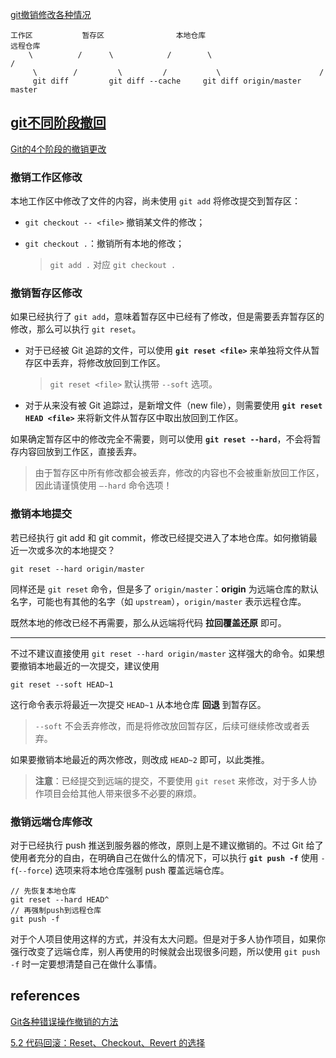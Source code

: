 
[git撤销修改各种情况](https://cloud.tencent.com/developer/article/1028781)  

```
工作区           暂存区                本地仓库                          远程仓库
    \          /      \            /        \                         /
     \        /         \         /           \                      /
     git diff         git diff --cache     git diff origin/master master
```

## [git不同阶段撤回](http://einverne.github.io/post/2017/12/git-reset.html)

[Git的4个阶段的撤销更改](https://www.fengerzh.com/git-reset/)

### 撤销工作区修改

本地工作区中修改了文件的内容，尚未使用 `git add` 将修改提交到暂存区：

- `git checkout -- <file>` 撤销某文件的修改；  
- `git checkout .`：撤销所有本地的修改；  

    > `git add .` 对应 `git checkout .`

### 撤销暂存区修改

如果已经执行了 `git add`，意味着暂存区中已经有了修改，但是需要丢弃暂存区的修改，那么可以执行 `git reset`。

- 对于已经被 Git 追踪的文件，可以使用 **`git reset <file>`** 来单独将文件从暂存区中丢弃，将修改放回到工作区。  

    > `git reset <file>` 默认携带 `--soft` 选项。

- 对于从来没有被 Git 追踪过，是新增文件（new file），则需要使用 **`git reset HEAD <file>`** 来将新文件从暂存区中取出放回到工作区。  

如果确定暂存区中的修改完全不需要，则可以使用 **`git reset --hard`**，不会将暂存内容回放到工作区，直接丢弃。

> 由于暂存区中所有修改都会被丢弃，修改的内容也不会被重新放回工作区，因此请谨慎使用 `–-hard` 命令选项！

### 撤销本地提交

若已经执行 git add 和 git commit，修改已经提交进入了本地仓库。如何撤销最近一次或多次的本地提交？

```
git reset --hard origin/master
```

同样还是 `git reset` 命令，但是多了 `origin/master`：**origin** 为远端仓库的默认名字，可能也有其他的名字（如 `upstream`），`origin/master` 表示远程仓库。

既然本地的修改已经不再需要，那么从远端将代码 **拉回覆盖还原** 即可。

---

不过不建议直接使用 `git reset --hard origin/master` 这样强大的命令。如果想要撤销本地最近的一次提交，建议使用

```
git reset --soft HEAD~1
```

这行命令表示将最近一次提交 `HEAD~1` 从本地仓库 **回退** 到暂存区。

> `--soft` 不会丢弃修改，而是将修改放回暂存区，后续可继续修改或者丢弃。

如果要撤销本地最近的两次修改，则改成 `HEAD~2` 即可，以此类推。

> **注意**：已经提交到远端的提交，不要使用 `git reset` 来修改，对于多人协作项目会给其他人带来很多不必要的麻烦。

### 撤销远端仓库修改

对于已经执行 push 推送到服务器的修改，原则上是不建议撤销的。不过 Git 给了使用者充分的自由，在明确自己在做什么的情况下，可以执行 **`git push -f`** 使用 `-f`(`--force`) 选项来将本地仓库强制 push 覆盖远端仓库。

```
// 先恢复本地仓库
git reset --hard HEAD^
// 再强制push到远程仓库
git push -f
```

对于个人项目使用这样的方式，并没有太大问题。但是对于多人协作项目，如果你强行改变了远端仓库，别人再使用的时候就会出现很多问题，所以使用 `git push -f` 时一定要想清楚自己在做什么事情。

## references

[Git各种错误操作撤销的方法](https://zhuanlan.zhihu.com/p/28130254)  

[5.2 代码回滚：Reset、Checkout、Revert 的选择](https://github.com/geeeeeeeeek/git-recipes/wiki/5.2-%E4%BB%A3%E7%A0%81%E5%9B%9E%E6%BB%9A%EF%BC%9AReset%E3%80%81Checkout%E3%80%81Revert-%E7%9A%84%E9%80%89%E6%8B%A9)
